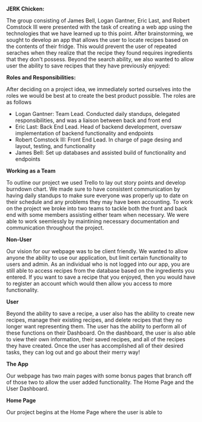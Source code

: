 **JERK Chicken:**

The group consisting of James Bell, Logan Gantner, Eric Last, and Robert 
Comstock III were presented with the task of creating a web app using the 
technologies that we have learned up to this point. After brainstorming, we 
sought to develop an app that allows the user to locate recipes based on the
contents of their fridge. This would prevent the user of repeated seraches 
when they realize that the recipe they found requires ingredients that they
don't possess. Beyond the search ability, we also wanted to allow user the 
ability to save recipes that they have previously enjoyed:

**Roles and Responsibilities:**

After deciding on a project idea, we immediately sorted ourselves into the roles
we would be best at to create the best product possible. The roles are as follows
- Logan Gantner: Team Lead. Conducted daily standups, delegated responsibilities, and was a liaison between back and front end
- Eric Last: Back End Lead. Head of backend development, oversaw implementation of backend functionality and endpoints 
- Robert Comstock III: Front End Lead. In charge of page desing and layout, testing, and functionality
- James Bell: Set up databases and assisted build of functionality and endpoints

**Working as a Team**

To outline our project we used Trello to lay out story points and develop burndown chart. 
We made sure to have consistent communication by having daily standups to make sure everyone 
was properly up to date on their schedule and any problems they may have been accounting.
To work on the project we broke into two teams to tackle both the front and back end with some 
members assisting either team when necessary. We were able to work seemlessly by maintining 
necessary documentation and communication throughout the project. 

**Non-User**

Our vision for our webpage was to be client friendly. We wanted to allow anyone the 
ability to use our application, but limit certain functionality to users and admin. 
As an individual who is not logged into our app, you are still able to access 
recipes from the database based on the ingredients you entered. If you want to save 
a recipe that you enjoyed, then you would have to register an account which would then 
allow you access to more functionality. 

**User**

Beyond the ability to save a recipe, a user also has the ability to create new 
recipes, manage their existing recipes, and delete recipes that they no longer 
want representing them. The user has the ability to perform all of these functions 
on their Dashboard. On the dashboard, the user is also able to view their own 
information, their saved recipes, and all of the recipes they have created. Once 
the user has accomplished all of their desired tasks, they can log out and go about 
their merry way!

**The App**

Our webpage has two main pages with some bonus pages that branch off of those two 
to allow the user added functionality. The Home Page and the User Dashboard. 

**Home Page**

Our project begins at the Home Page where the user is able to 
